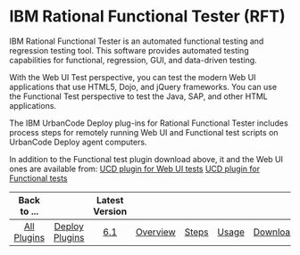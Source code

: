 
IBM Rational Functional Tester (RFT)
====================================

IBM Rational Functional Tester is an automated functional testing and regression testing tool. This software provides automated testing capabilities for functional, regression, GUI, and data-driven testing.

With the Web UI Test perspective, you can test the modern Web UI applications that use HTML5, Dojo, and jQuery frameworks. You can use the Functional Test perspective to test the Java, SAP, and other HTML applications.

The IBM UrbanCode Deploy plug-ins for Rational Functional Tester includes process steps for remotely running Web UI and Functional test scripts on UrbanCode Deploy agent computers.

In addition to the Functional test plugin download above, it and the Web UI ones are available from: [UCD plugin for Web UI tests](https://github.com/UrbanCode/IBM-UCD-PLUGINS/blob/main/files/RFT-WebUI-UCD/RFT-WebUI-UCD-4.0.zip) [UCD plugin for Functional tests](https://github.com/UrbanCode/IBM-UCD-PLUGINS/blob/main/files/RFT-UCD/RFT-UCD-4.0.zip)


|Back to ...||Latest Version|||||
| :---: | :---: | :---: | :---: | :---: | :---: | :---: |
|[All Plugins](../../index.md)|[Deploy Plugins](../README.md)|[6.1](https://raw.githubusercontent.com/UrbanCode/IBM-UCD-PLUGINS/main/files/RFT-UCD/RFT-UCD-FunctionalTest-6.1.zip)|[Overview](overview.md)|[Steps](steps.md)|[Usage](usage.md)|[Downloads](downloads.md)|
